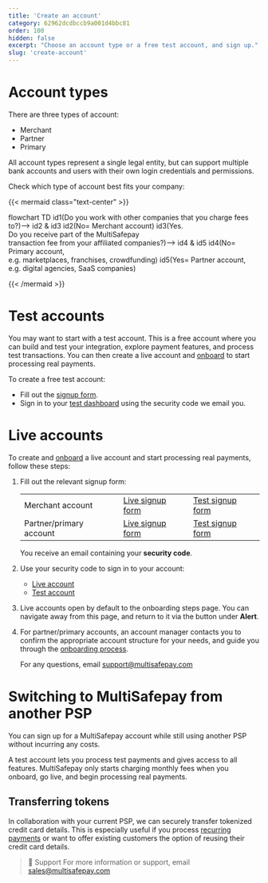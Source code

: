 ```yaml
---
title: 'Create an account'
category: 62962dcdbccb9a001d4bbc81
order: 100
hidden: false
excerpt: "Choose an account type or a free test account, and sign up."
slug: 'create-account'
---
```

# Account types

There are three types of account: 

- Merchant
- Partner
- Primary

All account types represent a single legal entity, but can support multiple bank accounts and users with their own login credentials and permissions.

Check which type of account best fits your company:

{{< mermaid class="text-center" >}}

flowchart TD
    id1(Do you work with other companies that you charge fees to?)--> id2 & id3
    id2(No= Merchant account)
    id3(Yes. <br> Do you receive part of the MultiSafepay <br> transaction fee from your affiliated companies?)--> id4 & id5
    id4(No= Primary account, <br> e.g. marketplaces, franchises, crowdfunding)
    id5(Yes= Partner account, <br> e.g. digital agencies, SaaS companies)

{{< /mermaid >}}

# Test accounts

You may want to start with a test account. This is a free account where you can build and test your integration, explore payment features, and process test transactions. You can then create a live account and [onboard](/onboarding/) to start processing real payments.

To create a free test account:

- Fill out the [signup form](https://testmerchant.multisafepay.com/signup).
- Sign in to your [test dashboard](https://testmerchant.multisafepay.com) using the security code we email you.

# Live accounts

To create and [onboard](/onboarding/) a live account and start processing real payments, follow these steps: 

1. Fill out the relevant signup form: 

    |   |  |  | 
    |---|---|---|
    | Merchant account | [Live signup form](https://merchant.multisafepay.com/signup) | [Test signup form](https://testmerchant.multisafepay.com/signup) |
    | Partner/primary account | [Live signup form](https://merchant.multisafepay.com/signup?partner) | [Test signup form](https://testmerchant.multisafepay.com/signup?partner) |

    You receive an email containing your **security code**. 

2. Use your security code to sign in to your account: 

    - [Live account](https://merchant.multisafepay.com/) 
    - [Test account](https://testmerchant.multisafepay.com/) 

3. Live accounts open by default to the onboarding steps page. You can navigate away from this page, and return to it via the button under **Alert**.

4. For partner/primary accounts, an account manager contacts you to confirm the appropriate account structure for your needs, and guide you through the [onboarding process](/onboarding/).  

    For any questions, email <support@multisafepay.com>

# Switching to MultiSafepay from another PSP

You can sign up for a MultiSafepay account while still using another PSP without incurring any costs. 

A test account lets you process test payments and gives access to all features. MultiSafepay only starts charging monthly fees when you onboard, go live, and begin processing real payments. 

## Transferring tokens
In collaboration with your current PSP, we can securely transfer tokenized credit card details. This is especially useful if you process [recurring payments](/recurring-payments/) or want to offer existing customers the option of reusing their credit card details.
<br>

> 💬  Support
> For more information or support, email <sales@multisafepay.com>